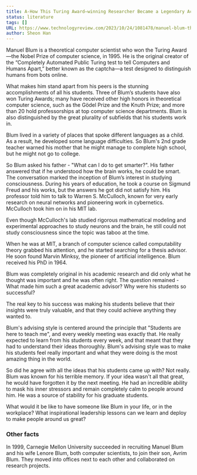 ```yaml
---
title: A-How This Turing Award–winning Researcher Became a Legendary Academic Advisor
status: literature
tags: []
URL: https://www.technologyreview.com/2023/10/24/1081478/manuel-blum-theoretical-computer-science-turing-award-academic-advisor/
author: Sheon Han
---
```


Manuel Blum is a theoretical computer scientist who won the Turing Award—the Nobel Prize of computer science, in 1995. He is the original creator of the “Completely Automated Public Turing test to tell Computers and Humans Apart,” better known as the captcha—a test designed to distinguish humans from bots online. 

What makes him stand apart from his peers is the stunning accomplishments of all his students. Three of Blum’s students have also won Turing Awards; many have received other high honors in theoretical computer science, such as the Gödel Prize and the Knuth Prize; and more than 20 hold professorships at top computer science departments. Blum is also distinguished by the great plurality of subfields that his students work in.

Blum lived in a variety of places that spoke different languages as a child. As a result, he developed some language difficulties. So Blum's 2nd grade teacher warned his mother that he might manage to complete high school, but he might not go to college.

So Blum asked his father - "What can I do to get smarter?". His father answered that if he understood how the brain works, he could be smart. The conversation marked the inception of Blum’s interest in studying consciousness. During his years of education, he took a course on Sigmund Freud and his works, but the answers he got did not satisfy him. His professor told him to talk to Warren S. McCulloch, known for very early research on neural networks and pioneering work in cybernetics. McCulloch took him on in his MIT lab.

Even though McCulloch's lab studied rigorous mathematical modeling and experimental approaches to study neurons and the brain, he still could not study consciousness since the topic was taboo at the time.

When he was at MIT, a branch of computer science called computability theory grabbed his attention, and he started searching for a thesis advisor. He soon found Marvin Minksy, the pioneer of artificial intelligence. Blum received his PhD in 1964.

Blum was completely original in his academic research and did only what he thought was important and he was often right. The question remained - What made him such a great academic advisor? Why were his students so successful?

The real key to his success was making his students believe that their insights were truly valuable, and that they could achieve anything they wanted to.

Blum's advising style is centered around the principle that "Students are here to teach me", and every weekly meeting was exactly that. He really expected to learn from his students every week, and that meant that they had to understand their ideas thoroughly. Blum's advising style was to make his students feel really important and what they were doing is the most amazing thing in the world.

So did he agree with all the ideas that his students came up with? Not really. Blum was known for his terrible memory. If your idea wasn't all that great, he would have forgotten it by the next meeting. He had an incredible ability to mask his inner stressors and remain completely calm to people around him. He was a source of stability for his graduate students.

What would it be like to have someone like Blum in your life, or in the workplace? What inspirational leadership lessons can we learn and deploy to make people around us great?

### Other facts

In 1999, Carnegie Mellon University succeeded in recruiting Manuel Blum and his wife Lenore Blum, both computer scientists, to join their son, Avrim Blum. They moved into offices next to each other and collaborated on research projects.
